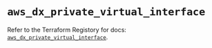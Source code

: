 # `aws_dx_private_virtual_interface`

Refer to the Terraform Registory for docs: [`aws_dx_private_virtual_interface`](https://registry.terraform.io/providers/hashicorp/aws/4.66.1/docs/resources/dx_private_virtual_interface).
